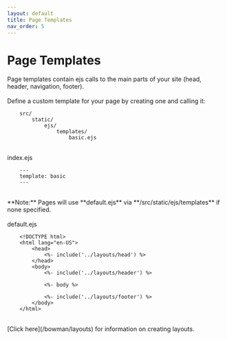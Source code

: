 ```yaml
---
layout: default
title: Page Templates
nav_order: 5
---
```


# Page Templates

Page templates contain ejs calls to the main parts of your site (head, header, navigation, footer).
<br>
<br>
Define a custom template for your page by creating one and calling it:

        src/
            static/
                ejs/
                    templates/
                        basic.ejs

<br>
index.ejs

        ---
        template: basic
        ---

<br>
**Note:** Pages will use **default.ejs** via **/src/static/ejs/templates** if none specified. 
<br>
<br>
default.ejs

        <!DOCTYPE html>
        <html lang="en-US">
            <head>
                <%- include('../layouts/head') %>
            </head>
            <body>
                <%- include('../layouts/header') %>

                <%- body %>

                <%- include('../layouts/footer') %>
            </body>
        </html>

<br>
[Click here](/bowman/layouts) for information on creating layouts.